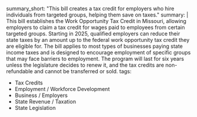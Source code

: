 summary_short: "This bill creates a tax credit for employers who hire individuals from targeted groups, helping them save on taxes."
summary: |
  This bill establishes the Work Opportunity Tax Credit in Missouri, allowing employers to claim a tax credit for wages paid to employees from certain targeted groups. Starting in 2025, qualified employers can reduce their state taxes by an amount up to the federal work opportunity tax credit they are eligible for. The bill applies to most types of businesses paying state income taxes and is designed to encourage employment of specific groups that may face barriers to employment. The program will last for six years unless the legislature decides to renew it, and the tax credits are non-refundable and cannot be transferred or sold.
tags:
  - Tax Credits
  - Employment / Workforce Development
  - Business / Employers
  - State Revenue / Taxation
  - State Legislation
